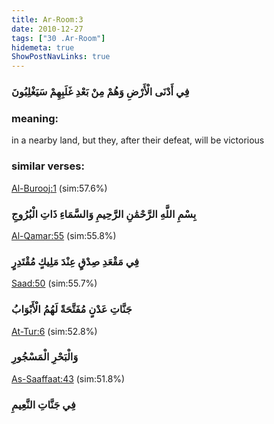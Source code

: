 ```yaml
---
title: Ar-Room:3
date: 2010-12-27
tags: ["30 .Ar-Room"]
hidemeta: true 
ShowPostNavLinks: true 
---
```

### فِي أَدْنَى الْأَرْضِ وَهُمْ مِنْ بَعْدِ غَلَبِهِمْ سَيَغْلِبُونَ
### meaning: 
in a nearby land, but they, after their defeat, will be victorious
### similar verses: 

[Al-Burooj:1](/85/1) (sim:57.6%)

### بِسْمِ اللَّهِ الرَّحْمَٰنِ الرَّحِيمِ وَالسَّمَاءِ ذَاتِ الْبُرُوجِ

[Al-Qamar:55](/54/55) (sim:55.8%)

### فِي مَقْعَدِ صِدْقٍ عِنْدَ مَلِيكٍ مُقْتَدِرٍ

[Saad:50](/38/50) (sim:55.7%)

### جَنَّاتِ عَدْنٍ مُفَتَّحَةً لَهُمُ الْأَبْوَابُ

[At-Tur:6](/52/6) (sim:52.8%)

### وَالْبَحْرِ الْمَسْجُورِ

[As-Saaffaat:43](/37/43) (sim:51.8%)

### فِي جَنَّاتِ النَّعِيمِ
